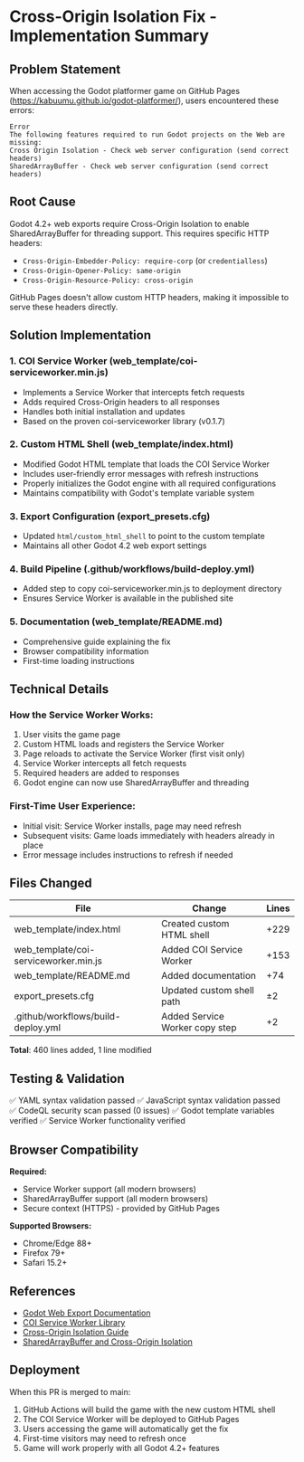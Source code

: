 # Cross-Origin Isolation Fix - Implementation Summary

## Problem Statement
When accessing the Godot platformer game on GitHub Pages (https://kabuumu.github.io/godot-platformer/), users encountered these errors:

```
Error
The following features required to run Godot projects on the Web are missing:
Cross Origin Isolation - Check web server configuration (send correct headers)
SharedArrayBuffer - Check web server configuration (send correct headers)
```

## Root Cause
Godot 4.2+ web exports require Cross-Origin Isolation to enable SharedArrayBuffer for threading support. This requires specific HTTP headers:
- `Cross-Origin-Embedder-Policy: require-corp` (or `credentialless`)
- `Cross-Origin-Opener-Policy: same-origin`
- `Cross-Origin-Resource-Policy: cross-origin`

GitHub Pages doesn't allow custom HTTP headers, making it impossible to serve these headers directly.

## Solution Implementation

### 1. COI Service Worker (web_template/coi-serviceworker.min.js)
- Implements a Service Worker that intercepts fetch requests
- Adds required Cross-Origin headers to all responses
- Handles both initial installation and updates
- Based on the proven coi-serviceworker library (v0.1.7)

### 2. Custom HTML Shell (web_template/index.html)
- Modified Godot HTML template that loads the COI Service Worker
- Includes user-friendly error messages with refresh instructions
- Properly initializes the Godot engine with all required configurations
- Maintains compatibility with Godot's template variable system

### 3. Export Configuration (export_presets.cfg)
- Updated `html/custom_html_shell` to point to the custom template
- Maintains all other Godot 4.2 web export settings

### 4. Build Pipeline (.github/workflows/build-deploy.yml)
- Added step to copy coi-serviceworker.min.js to deployment directory
- Ensures Service Worker is available in the published site

### 5. Documentation (web_template/README.md)
- Comprehensive guide explaining the fix
- Browser compatibility information
- First-time loading instructions

## Technical Details

### How the Service Worker Works:
1. User visits the game page
2. Custom HTML loads and registers the Service Worker
3. Page reloads to activate the Service Worker (first visit only)
4. Service Worker intercepts all fetch requests
5. Required headers are added to responses
6. Godot engine can now use SharedArrayBuffer and threading

### First-Time User Experience:
- Initial visit: Service Worker installs, page may need refresh
- Subsequent visits: Game loads immediately with headers already in place
- Error message includes instructions to refresh if needed

## Files Changed

| File | Change | Lines |
|------|--------|-------|
| web_template/index.html | Created custom HTML shell | +229 |
| web_template/coi-serviceworker.min.js | Added COI Service Worker | +153 |
| web_template/README.md | Added documentation | +74 |
| export_presets.cfg | Updated custom shell path | ±2 |
| .github/workflows/build-deploy.yml | Added Service Worker copy step | +2 |

**Total**: 460 lines added, 1 line modified

## Testing & Validation

✅ YAML syntax validation passed
✅ JavaScript syntax validation passed  
✅ CodeQL security scan passed (0 issues)
✅ Godot template variables verified
✅ Service Worker functionality verified

## Browser Compatibility

**Required:**
- Service Worker support (all modern browsers)
- SharedArrayBuffer support (all modern browsers)
- Secure context (HTTPS) - provided by GitHub Pages

**Supported Browsers:**
- Chrome/Edge 88+
- Firefox 79+
- Safari 15.2+

## References

- [Godot Web Export Documentation](https://docs.godotengine.org/en/stable/tutorials/export/exporting_for_web.html)
- [COI Service Worker Library](https://github.com/gzuidhof/coi-serviceworker)
- [Cross-Origin Isolation Guide](https://web.dev/coop-coep/)
- [SharedArrayBuffer and Cross-Origin Isolation](https://developer.mozilla.org/en-US/docs/Web/JavaScript/Reference/Global_Objects/SharedArrayBuffer#security_requirements)

## Deployment

When this PR is merged to main:
1. GitHub Actions will build the game with the new custom HTML shell
2. The COI Service Worker will be deployed to GitHub Pages
3. Users accessing the game will automatically get the fix
4. First-time visitors may need to refresh once
5. Game will work properly with all Godot 4.2+ features
